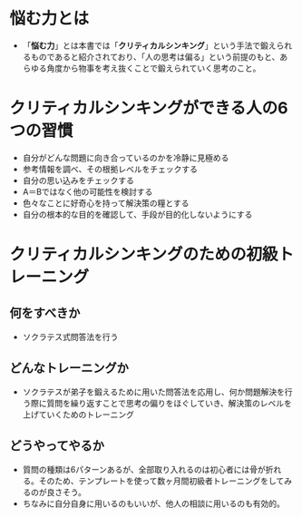 # 悩む力とは

- 「**悩む力**」とは本書では「**クリティカルシンキング**」という手法で鍛えられるものであると紹介されており、「人の思考は偏る」という前提のもと、あらゆる角度から物事を考え抜くことで鍛えられていく思考のこと。

# クリティカルシンキングができる人の6つの習慣

- 自分がどんな問題に向き合っているのかを冷静に見極める
- 参考情報を調べ、その根拠レベルをチェックする
- 自分の思い込みをチェックする
- A＝Bではなく他の可能性を検討する
- 色々なことに好奇心を持って解決策の糧とする
- 自分の根本的な目的を確認して、手段が目的化しないようにする

# クリティカルシンキングのための初級トレーニング

## 何をすべきか

- ソクラテス式問答法を行う

## どんなトレーニングか

- ソクラテスが弟子を鍛えるために用いた問答法を応用し、何か問題解決を行う際に質問を繰り返すことで思考の偏りをほぐしていき、解決策のレベルを上げていくためのトレーニング

## どうやってやるか

- 質問の種類は6パターンあるが、全部取り入れるのは初心者には骨が折れる。そのため、テンプレートを使って数ヶ月間初級者トレーニングをしてみるのが良さそう。
- ちなみに自分自身に用いるのもいいが、他人の相談に用いるのも有効的。
